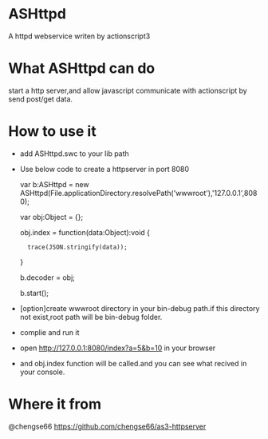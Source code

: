 # ASHttpd
A httpd webservice writen by actionscript3

# What ASHttpd can do
start a http server,and allow javascript communicate with actionscript by send post/get data.

# How to use it
- add ASHttpd.swc to your lib path
- Use below code to create a httpserver in port 8080

    var b:ASHttpd = new ASHttpd(File.applicationDirectory.resolvePath('wwwroot'),'127.0.0.1',8080);
    
    var obj:Object = {};
    
    obj.index = function(data:Object):void
    {
    
        trace(JSON.stringify(data));
        
    }

    b.decoder = obj;

    b.start();
    
- [option]create wwwroot directory in your bin-debug path.if this directory not exist,root path will be bin-debug folder.
- complie and run it
- open http://127.0.0.1:8080/index?a=5&b=10 in your browser
- and obj.index function will be called.and you can see what recived in your console.

# Where it from

@chengse66 https://github.com/chengse66/as3-httpserver
